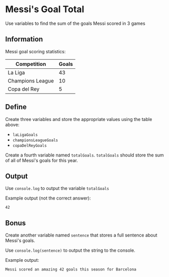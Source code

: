 # Messi's Goal Total

Use variables to find the sum of the goals Messi scored in 3 games

## Information

Messi goal scoring statistics:

Competition | Goals
-----|------
La Liga | 43
Champions League | 10
Copa del Rey | 5

## Define

Create three variables and store the appropriate values using the table above:

  - `laLigaGoals`  
  - `championsLeagueGoals`
  - `copaDelReyGoals`

Create a fourth variable named `totalGoals`. `totalGoals` should store the sum of all
of Messi's goals for this year.

## Output

Use `console.log` to output the variable `totalGoals`

Example output (not the correct answer):

```
42
```

## Bonus

Create another variable named `sentence` that stores a full sentence about Messi's goals.

Use `console.log(sentence)` to output the string to the console.

Example output:
```
Messi scored an amazing 42 goals this season for Barcelona
```

